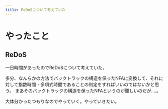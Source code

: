 ```yaml
---
title: ReDoSについて考えていた
---
```


# やったこと

## ReDoS

一日時間があったのでReDoSについて考えていた。

多分、なんらかの方法でバックトラックの構造を保ったNFAに変換して、それに対して指数時間・多項式時間であることの判定をすればいいのではないかと思う。
まあそのバックトラックの構造を保ったNFAというのが難しいのだが‥‥。

大体分かったつもりなのでやっていく。やっていきたい。
